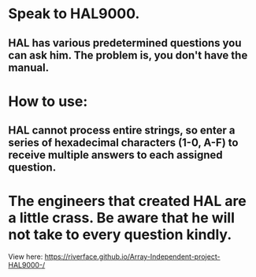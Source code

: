 # Speak to HAL9000.

## HAL has various predetermined questions you can ask him. The problem is, you don't have the manual.

# How to use:
## HAL cannot process entire strings, so enter a series of hexadecimal characters (1-0, A-F) to receive multiple answers to each assigned question.

# The engineers that created HAL are a little crass. Be aware that he will not take to every question kindly.
View here:
https://riverface.github.io/Array-Independent-project-HAL9000-/

